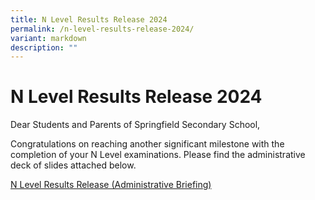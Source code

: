 ```yaml
---
title: N Level Results Release 2024
permalink: /n-level-results-release-2024/
variant: markdown
description: ""
---
```

# **N Level Results Release 2024**


Dear Students and Parents of Springfield Secondary School,

Congratulations on reaching another significant milestone with the completion of your N Level examinations. Please find the administrative deck of slides attached below.

[N Level Results Release (Administrative Briefing) ](/files/For_Website__2024_Release_of_N_Level_Results.pdf)